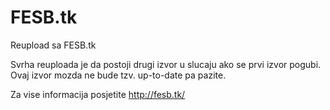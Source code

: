# FESB.tk
Reupload sa FESB.tk

Svrha reuploada je da postoji drugi izvor u slucaju ako se prvi izvor pogubi.
Ovaj izvor mozda ne bude tzv. up-to-date pa pazite.

Za vise informacija posjetite http://fesb.tk/
